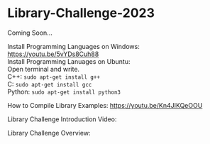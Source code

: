 # Library-Challenge-2023

Coming Soon...

Install Programming Languages on Windows: https://youtu.be/5vYDs8Cuh88  
Install Programming Lanuages on Ubuntu:  
          Open terminal and write.  
          C++: ```sudo apt-get install g++```  
          C: ```sudo apt-get install gcc```  
          Python: ```sudo apt-get install python3```  

How to Compile Library Examples: https://youtu.be/Kn4JIKQeOOU  

Library Challenge Introduction Video:

Library Challenge Overview:
